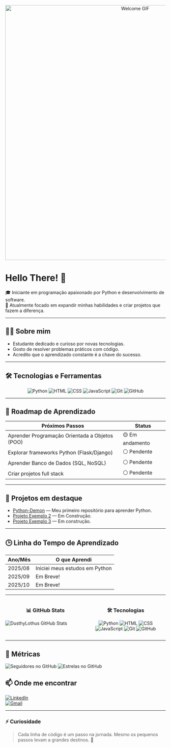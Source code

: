 <p align="center">
  <img src="https://i.giphy.com/P1trdeqfQODW8.webp" alt="Welcome GIF" width="800"/>
</p>

# Hello There! 🍷

🎓 Iniciante em programação apaixonado por Python e desenvolvimento de software.  
🚀 Atualmente focado em expandir minhas habilidades e criar projetos que fazem a diferença.

---

## 🧑‍💻 Sobre mim

- Estudante dedicado e curioso por novas tecnologias.  
- Gosto de resolver problemas práticos com código.  
- Acredito que o aprendizado constante é a chave do sucesso.

---

## 🛠 Tecnologias e Ferramentas

<p align="center">
  <img src="https://progress-bar.dev/70/?title=Python" alt="Python"/>
  <img src="https://progress-bar.dev/60/?title=HTML" alt="HTML"/>
  <img src="https://progress-bar.dev/60/?title=CSS" alt="CSS"/>
  <img src="https://progress-bar.dev/40/?title=JavaScript" alt="JavaScript"/>
  <img src="https://progress-bar.dev/90/?title=Git" alt="Git"/>
  <img src="https://progress-bar.dev/80/?title=GitHub" alt="GitHub"/>
</p>

---

## 🚀 Roadmap de Aprendizado

| Próximos Passos                | Status       |
|-------------------------------|--------------|
| Aprender Programação Orientada a Objetos (POO) | 🟡 Em andamento |
| Explorar frameworks Python (Flask/Django)      | ⚪ Pendente    |
| Aprender Banco de Dados (SQL, NoSQL)            | ⚪ Pendente    |
| Criar projetos full stack                       | ⚪ Pendente    |

---

## 📌 Projetos em destaque

- [Python-Demon](https://github.com/DusthyLothus/Python-Demon) — Meu primeiro repositório para aprender Python.  
- [Projeto Exemplo 2](https://github.com/DusthyLothus/ProjetoExemplo2) — Em Construção.  
- [Projeto Exemplo 3](https://github.com/DusthyLothus/ProjetoExemplo3) — Em construção.

---

## 🕒 Linha do Tempo de Aprendizado

| Ano/Mês | O que Aprendi                     |
|---------|----------------------------------|
| 2025/08 | Iniciei meus estudos em Python   |
| 2025/09 | Em Breve!            |
| 2025/10 | Em Breve! |

---

<p align="center">
  <div style="display: flex; justify-content: space-evenly; width: 100%;">
    <div style="flex: 0.5;">
      <h3 align="center">📊 GitHub Stats</h3>
      <img src="https://github-readme-stats.vercel.app/api?username=DusthyLothus&show_icons=true&theme=tokyonight&count_private=true" alt="DusthyLothus GitHub Stats"/>
    </div>
    <div style="flex: 0.5;">
      <h3 align="center">🛠 Tecnologias</h3>
      <p align="center">
        <img src="https://progress-bar.dev/70/?title=Python" alt="Python"/>
        <img src="https://progress-bar.dev/60/?title=HTML" alt="HTML"/>
        <img src="https://progress-bar.dev/60/?title=CSS" alt="CSS"/>
        <img src="https://progress-bar.dev/40/?title=JavaScript" alt="JavaScript"/>
        <img src="https://progress-bar.dev/90/?title=Git" alt="Git"/>
        <img src="https://progress-bar.dev/80/?title=GitHub" alt="GitHub"/>
      </p>
    </div>
  </div>
</p>

---

## 🚀 Métricas

<p>
  <img src="https://img.shields.io/github/followers/DusthyLothus?style=for-the-badge&label=Seguidores&labelColor=darkblue&color=black&logo=github&logoColor=white" alt="Seguidores no GitHub" />
  <img src="https://img.shields.io/github/stars/DusthyLothus?style=for-the-badge&label=Estrelas&labelColor=darkblue&color=black&logo=github&logoColor=white" alt="Estrelas no GitHub" />
</p>

## 📫 Onde me encontrar

[![LinkedIn](https://img.shields.io/badge/LinkedIn-0077B5?style=flat-square&logo=linkedin&logoColor=white)](https://linkedin.com/in/eduardo-silva-32369b1a9)  
[![Gmail](https://img.shields.io/badge/Email-D14836?style=flat-square&logo=gmail&logoColor=white)](mailto:dusthylothus@gmail.com)

---

### ⚡ Curiosidade

> Cada linha de código é um passo na jornada. Mesmo os pequenos passos levam a grandes destinos. 🚀
